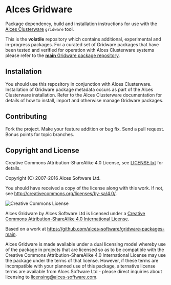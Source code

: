 # Alces Gridware

Package dependency, build and installation instructions for use with the [Alces Clusterware](https://github.com/alces-software/clusterware) `gridware` tool.

This is the **volatile** repository which contains additional, experimental and in-progress packages.  For a curated set of Gridware packages that have been tested and verified for operation with Alces Clusterware systems please refer to the [**main** Gridware package repository](https://github.com/alces-software/gridware-packages-main).

## Installation

You should use this repository in conjunction with Alces Clusterware.  Installation of Gridware package metadata occurs as part of the Alces Clusterware installation.  Refer to the Alces Clusterware documentation for details of how to install, import and otherwise manage Gridware packages.

## Contributing

Fork the project. Make your feature addition or bug fix. Send a pull request. Bonus points for topic branches.

## Copyright and License

Creative Commons Attribution-ShareAlike 4.0 License, see [LICENSE.txt](LICENSE.txt) for details.

Copyright (C) 2007-2016 Alces Software Ltd.

You should have received a copy of the license along with this work.  If not, see <http://creativecommons.org/licenses/by-sa/4.0/>.

![Creative Commons License](https://i.creativecommons.org/l/by-sa/4.0/88x31.png)

Alces Gridware by Alces Software Ltd is licensed under a [Creative Commons Attribution-ShareAlike 4.0 International License](http://creativecommons.org/licenses/by-sa/4.0/).

Based on a work at <https://github.com/alces-software/gridware-packages-main>.

Alces Gridware is made available under a dual licensing model whereby use of the package in projects that are licensed so as to be compatible with the Creative Commons Attribution-ShareAlike 4.0 International License may use the package under the terms of that license. However, if these terms are incompatible with your planned use of this package, alternative license terms are available from Alces Software Ltd - please direct inquiries about licensing to [licensing@alces-software.com](mailto:licensing@alces-software.com).
